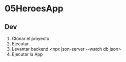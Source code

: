 # 05HeroesApp


## Dev

1. Clonar el proyecto
2. Ejecutar <npm install>
3. Levantar backend <npm run backend> <npx json-server --watch db.json>
4. Ejecutar la App <ng serve>